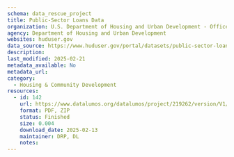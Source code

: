 ```yaml
---
schema: data_rescue_project 
title: Public-Sector Loans Data
organization: U.S. Department of Housing and Urban Development - Office of Policy Development and Research
agency: Department of Housing and Urban Development
websites: huduser.gov
data_source: https://www.huduser.gov/portal/datasets/public-sector-loans.html
description: 
last_modified: 2025-02-21
metadata_available: No
metadata_url: 
category:
  - Housing & Community Development 
resources:
  - id: 142
    url: https://www.datalumos.org/datalumos/project/219262/version/V1/view
    format: PDF, ZIP
    status: Finished
    size: 0.004
    download_date: 2025-02-13
    maintainer: DRP, DL
    notes: 
---
```

